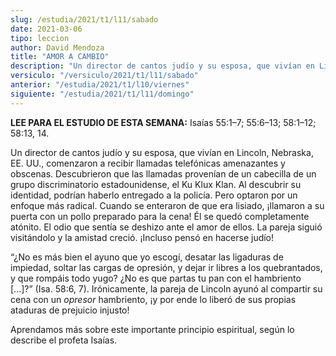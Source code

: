 ```yaml
---
slug: /estudia/2021/t1/l11/sabado
date: 2021-03-06
tipo: leccion
author: David Mendoza
title: "AMOR A CAMBIO"
description: "Un director de cantos judío y su esposa, que vivían en Lincoln, Nebraska, EE. UU., comenzaron a recibir llamadas telefónicas amenazantes y obscenas. Descubrieron que las llamadas provenían de un cabecilla de un grupo discriminatorio estadounidense"
versiculo: "/versiculo/2021/t1/l11/sabado"
anterior: "/estudia/2021/t1/l10/viernes"
siguiente: "/estudia/2021/t1/l11/domingo"
---
```


**LEE PARA EL ESTUDIO DE ESTA SEMANA:** Isaías 55:1–7;
55:6–13; 58:1–12; 58:13, 14.


Un director de cantos judío y su esposa, que vivían en
Lincoln, Nebraska, EE. UU., comenzaron a recibir llamadas
telefónicas amenazantes y obscenas. Descubrieron que las llamadas
provenían de un cabecilla de un grupo discriminatorio
estadounidense, el Ku Klux Klan. Al descubrir su identidad,
podrían haberlo entregado a la policía. Pero optaron por un
enfoque más radical. Cuando se enteraron de que era lisiado,
¡llamaron a su puerta con un pollo preparado para la cena!
Él se quedó completamente atónito. El odio que
sentía se deshizo ante el amor de ellos. La pareja siguió
visitándolo y la amistad creció. ¡Incluso pensó en
hacerse judío!


“¿No es más bien el ayuno que yo escogí, desatar
las ligaduras de impiedad, soltar las cargas de opresión, y dejar
ir libres a los quebrantados, y que rompáis todo yugo? ¿No
es que partas tu pan con el hambriento [...]?” (Isa. 58:6, 7).
Irónicamente, la pareja de Lincoln ayunó al compartir su
cena con un _opresor_ hambriento, ¡y por ende lo liberó
de sus propias ataduras de prejuicio injusto!


Aprendamos más sobre este importante principio espiritual,
según lo describe el profeta Isaías.
